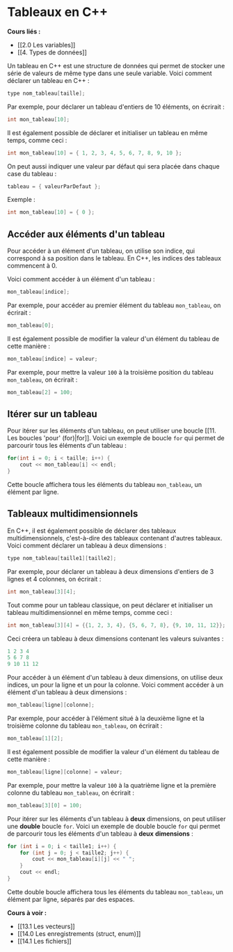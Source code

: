 # Tableaux en C++

**Cours liés :**
- [[2.0 Les variables]]
- [[4. Types de données]]

Un tableau en C++ est une structure de données qui permet de stocker une série de valeurs de même type dans une seule variable. Voici comment déclarer un tableau en C++ :

```cpp
type nom_tableau[taille];
```

Par exemple, pour déclarer un tableau d'entiers de 10 éléments, on écrirait :
```cpp
int mon_tableau[10];
```

Il est également possible de déclarer et initialiser un tableau en même temps, comme ceci :
```cpp
int mon_tableau[10] = { 1, 2, 3, 4, 5, 6, 7, 8, 9, 10 };
```

On peut aussi indiquer une valeur par défaut qui sera placée dans chaque case du tableau :
```cpp
tableau = { valeurParDefaut };
```
Exemple : 
```cpp
int mon_tableau[10] = { 0 };
```

## Accéder aux éléments d'un tableau

Pour accéder à un élément d'un tableau, on utilise son indice, qui correspond à sa position dans le tableau. En C++, les indices des tableaux commencent à 0.

Voici comment accéder à un élément d'un tableau :
```cpp
mon_tableau[indice];
```

Par exemple, pour accéder au premier élément du tableau `mon_tableau`, on écrirait :
```cpp
mon_tableau[0];
```

Il est également possible de modifier la valeur d'un élément du tableau de cette manière :
```cpp
mon_tableau[indice] = valeur;
```

Par exemple, pour mettre la valeur `100` à la troisième position du tableau `mon_tableau`, on écrirait :
```cpp
mon_tableau[2] = 100;
```

## Itérer sur un tableau

Pour itérer sur les éléments d'un tableau, on peut utiliser une boucle [[11. Les boucles 'pour' (for)|for]]. Voici un exemple de boucle `for` qui permet de parcourir tous les éléments d'un tableau :
```cpp
for(int i = 0; i < taille; i++) {   
	cout << mon_tableau[i] << endl; 
}
```

Cette boucle affichera tous les éléments du tableau `mon_tableau`, un élément par ligne.

## Tableaux multidimensionnels

En C++, il est également possible de déclarer des tableaux multidimensionnels, c'est-à-dire des tableaux contenant d'autres tableaux. Voici comment déclarer un tableau à deux dimensions :
```cpp
type nom_tableau[taille1][taille2];
```

Par exemple, pour déclarer un tableau à deux dimensions d'entiers de 3 lignes et 4 colonnes, on écrirait :
```cpp
int mon_tableau[3][4];
```

Tout comme pour un tableau classique, on peut déclarer et initialiser un tableau multidimensionnel en même temps, comme ceci :
```cpp
int mon_tableau[3][4] = {{1, 2, 3, 4}, {5, 6, 7, 8}, {9, 10, 11, 12}};
```

Ceci créera un tableau à deux dimensions contenant les valeurs suivantes :
```cpp
1 2 3 4
5 6 7 8
9 10 11 12
```

Pour accéder à un élément d'un tableau à deux dimensions, on utilise deux indices, un pour la ligne et un pour la colonne. Voici comment accéder à un élément d'un tableau à deux dimensions :
```cpp
mon_tableau[ligne][colonne];
```

Par exemple, pour accéder à l'élément situé à la deuxième ligne et la troisième colonne du tableau `mon_tableau`, on écrirait :
```cpp
mon_tableau[1][2];
```

Il est également possible de modifier la valeur d'un élément du tableau de cette manière :
```cpp
mon_tableau[ligne][colonne] = valeur;
```

Par exemple, pour mettre la valeur `100` à la quatrième ligne et la première colonne du tableau `mon_tableau`, on écrirait :
```cpp
mon_tableau[3][0] = 100;
```

Pour itérer sur les éléments d'un tableau à **deux** dimensions, on peut utiliser une **double** boucle `for`. Voici un exemple de double boucle `for` qui permet de parcourir tous les éléments d'un tableau à **deux** **dimensions** :
```cpp
for (int i = 0; i < taille1; i++) {
	for (int j = 0; j < taille2; j++) {
		cout << mon_tableau[i][j] << " ";
	}
	cout << endl;
}
```

Cette double boucle affichera tous les éléments du tableau `mon_tableau`, un élément par ligne, séparés par des espaces.

**Cours à voir :**
- [[13.1 Les vecteurs]]
- [[14.0 Les enregistrements (struct, enum)]]
- [[14.1 Les fichiers]]